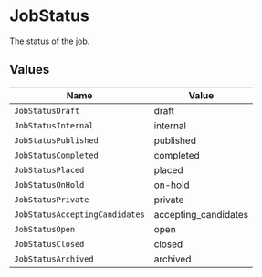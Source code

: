 # JobStatus

The status of the job.


## Values

| Name                           | Value                          |
| ------------------------------ | ------------------------------ |
| `JobStatusDraft`               | draft                          |
| `JobStatusInternal`            | internal                       |
| `JobStatusPublished`           | published                      |
| `JobStatusCompleted`           | completed                      |
| `JobStatusPlaced`              | placed                         |
| `JobStatusOnHold`              | on-hold                        |
| `JobStatusPrivate`             | private                        |
| `JobStatusAcceptingCandidates` | accepting_candidates           |
| `JobStatusOpen`                | open                           |
| `JobStatusClosed`              | closed                         |
| `JobStatusArchived`            | archived                       |